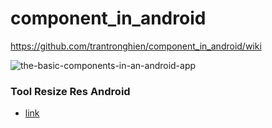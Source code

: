 # component_in_android
https://github.com/trantronghien/component_in_android/wiki

![the-basic-components-in-an-android-app](https://cloud.githubusercontent.com/assets/13708331/17593922/b86b6a9a-6011-11e6-8f2a-73ed1f829a1c.jpg)

### Tool Resize Res Android
+ [link](https://github.com/trantronghien/component_in_android/blob/master/Final%20Android%20Resizer.jar?raw=true)

